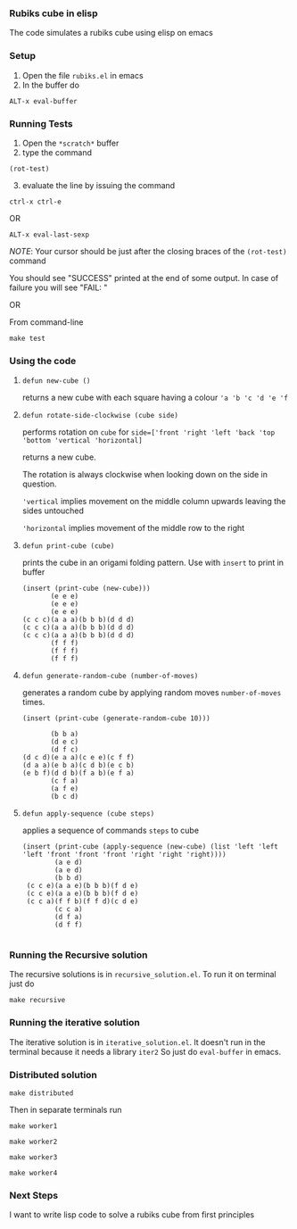 ### Rubiks cube in elisp

The code simulates a rubiks cube using elisp on emacs

### Setup

1. Open the file `rubiks.el` in emacs
2. In the buffer do

`ALT-x eval-buffer`

### Running Tests

1. Open the `*scratch*` buffer
2. type the command

`(rot-test)`

3. evaluate the line by issuing the command

`ctrl-x ctrl-e`

OR

`ALT-x eval-last-sexp`

*NOTE*: Your cursor should be just after the closing braces of the `(rot-test)` command

You should see "SUCCESS" printed at the end of some output. In case of failure you will see "FAIL: <some message>"

OR

From command-line

`make test`

### Using the code

1. `defun new-cube ()`

    returns a new cube with each square having a colour `'a 'b 'c 'd 'e 'f`

2. `defun rotate-side-clockwise (cube side)`

    performs rotation on `cube` for `side=['front 'right 'left 'back 'top 'bottom 'vertical 'horizontal]`
    
    returns a new cube.

    The rotation is always clockwise when looking down on the side in question.

    `'vertical` implies movement on the middle column upwards leaving the sides untouched

    `'horizontal` implies movement of the middle row to the right

3. `defun print-cube (cube)`
    
    prints the cube in an origami folding pattern. Use with `insert` to print in buffer

    ```
    (insert (print-cube (new-cube)))
           (e e e)
           (e e e)
           (e e e)
    (c c c)(a a a)(b b b)(d d d)
    (c c c)(a a a)(b b b)(d d d)
    (c c c)(a a a)(b b b)(d d d)
           (f f f)
           (f f f)
           (f f f)
    ```
4. `defun generate-random-cube (number-of-moves)`

    generates a random cube by applying random moves `number-of-moves` times.

    ```
    (insert (print-cube (generate-random-cube 10)))
    
           (b b a)
           (d e c)
           (d f c)
    (d c d)(e a a)(c e e)(c f f)
    (d a a)(e b a)(c d b)(e c b)
    (e b f)(d d b)(f a b)(e f a)
           (c f a)
           (a f e)
           (b c d)
    ```
5. `defun apply-sequence (cube steps)`

   applies a sequence of commands `steps` to cube
   ```
   (insert (print-cube (apply-sequence (new-cube) (list 'left 'left 'left 'front 'front 'front 'right 'right 'right))))
           (a e d)
           (a e d)
           (b b d)
    (c c e)(a a e)(b b b)(f d e)
    (c c e)(a a e)(b b b)(f d e)
    (c c a)(f f b)(f f d)(c d e)
           (c c a)
           (d f a)
           (d f f)
       
   ```
### Running the Recursive solution

The recursive solutions is in `recursive_solution.el`. To run it on terminal just do

`make recursive`

### Running the iterative solution

The iterative solution is in `iterative_solution.el`. It doesn't run in the terminal because it needs a library `iter2` So just do `eval-buffer` in emacs.

### Distributed solution

`make distributed`

Then in separate terminals run

`make worker1`

`make worker2`

`make worker3`

`make worker4`

### Next Steps

I want to write lisp code to solve a rubiks cube from first principles

